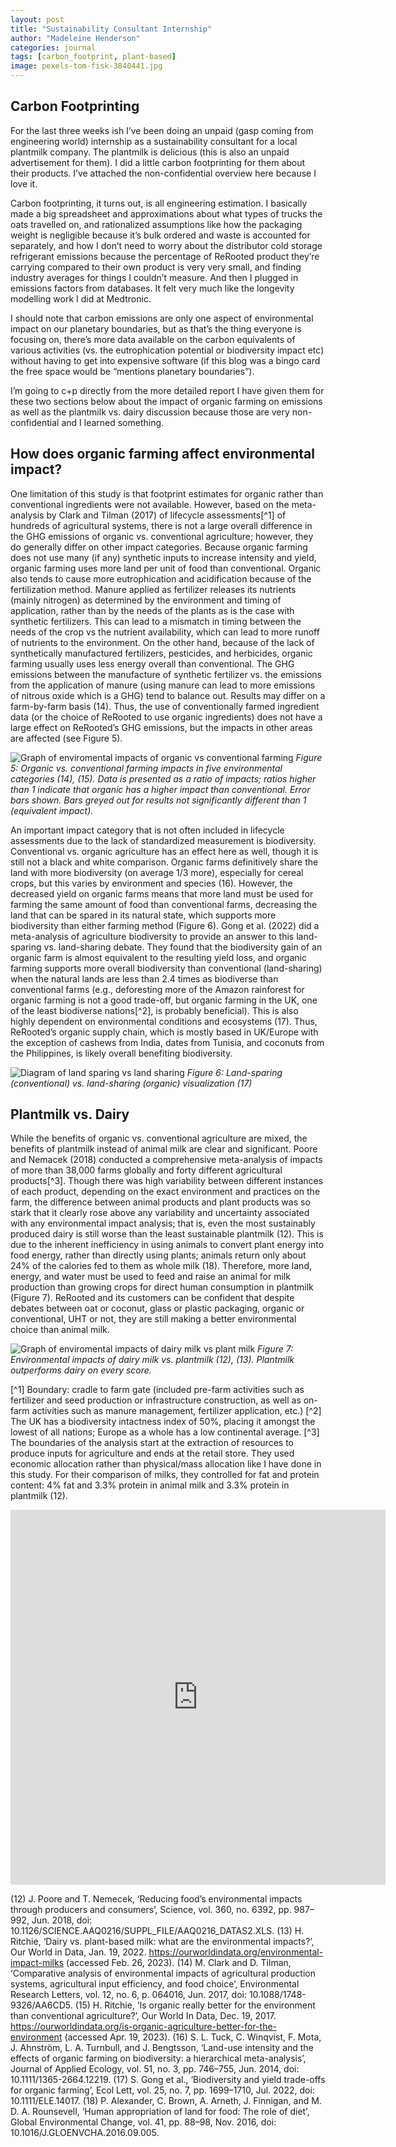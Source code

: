 ```yaml
---
layout: post
title: "Sustainability Consultant Internship"
author: "Madeleine Henderson"
categories: journal
tags: [carbon_footprint, plant-based]
image: pexels-tom-fisk-3840441.jpg
---
```


## Carbon Footprinting
For the last three weeks ish I’ve been doing an unpaid (gasp coming from engineering world) internship as a sustainability consultant for a local plantmilk company. The plantmilk is delicious (this is also an unpaid advertisement for them). I did a little carbon footprinting for them about their products. I’ve attached the non-confidential overview here because I love it. 
 
Carbon footprinting, it turns out, is all engineering estimation. I basically made a big spreadsheet and approximations about what types of trucks the oats travelled on, and rationalized assumptions like how the packaging weight is negligible because it’s bulk ordered and waste is accounted for separately, and how I don’t need to worry about the distributor cold storage refrigerant emissions because the percentage of ReRooted product they’re carrying compared to their own product is very very small, and finding industry averages for things I couldn’t measure. And then I plugged in emissions factors from databases. It felt very much like the longevity modelling work I did at Medtronic. 
 
I should note that carbon emissions are only one aspect of environmental impact on our planetary boundaries, but as that’s the thing everyone is focusing on, there’s more data available on the carbon equivalents of various activities (vs. the eutrophication potential or biodiversity impact etc) without having to get into expensive software (if this blog was a bingo card the free space would be “mentions planetary boundaries”). 
 
I’m going to c+p directly from the more detailed report I have given them for these two sections below about the impact of organic farming on emissions as well as the plantmilk vs. dairy discussion because those are very non-confidential and I learned something. 
 
## How does organic farming affect environmental impact? 
One limitation of this study is that footprint estimates for organic rather than conventional ingredients were not available. However, based on the meta-analysis by Clark and Tilman (2017) of lifecycle assessments[^1] of hundreds of agricultural systems, there is not a large overall difference in the GHG emissions of organic vs. conventional agriculture; however, they do generally differ on other impact categories. Because organic farming does not use many (if any) synthetic inputs to increase intensity and yield, organic farming uses more land per unit of food than conventional. Organic also tends to cause more eutrophication and acidification because of the fertilization method. Manure applied as fertilizer releases its nutrients (mainly nitrogen) as determined by the environment and timing of application, rather than by the needs of the plants as is the case with synthetic fertilizers. This can lead to a mismatch in timing between the needs of the crop vs the nutrient availability, which can lead to more runoff of nutrients to the environment. On the other hand, because of the lack of synthetically manufactured fertilizers, pesticides, and herbicides, organic farming usually uses less energy overall than conventional. The GHG emissions between the manufacture of synthetic fertilizer vs. the emissions from the application of manure (using manure can lead to more emissions of nitrous oxide which is a GHG) tend to balance out. Results may differ on a farm-by-farm basis (14). Thus, the use of conventionally farmed ingredient data (or the choice of ReRooted to use organic ingredients) does not have a large effect on ReRooted’s GHG emissions, but the impacts in other areas are affected (see Figure 5). 

  ![Graph of enviromental impacts of organic vs conventional farming](../assets/img/Organic-vs.-Conventional-Impacts-FINAL-01.png)
_Figure 5: Organic vs. conventional farming impacts in five environmental categories (14), (15). Data is presented as a ratio of impacts; ratios higher than 1 indicate that organic has a higher impact than conventional. Error bars shown. Bars greyed out for results not significantly different than 1 (equivalent impact)._

An important impact category that is not often included in lifecycle assessments due to the lack of standardized measurement is biodiversity. Conventional vs. organic agriculture has an effect here as well, though it is still not a black and white comparison. Organic farms definitively share the land with more biodiversity (on average 1/3 more), especially for cereal crops, but this varies by environment and species (16). However, the decreased yield on organic farms means that more land must be used for farming the same amount of food than conventional farms, decreasing the land that can be spared in its natural state, which supports more biodiversity than either farming method (Figure 6). Gong et al. (2022) did a meta-analysis of agriculture biodiversity to provide an answer to this land-sparing vs. land-sharing debate. They found that the biodiversity gain of an organic farm is almost equivalent to the resulting yield loss, and organic farming supports more overall biodiversity than conventional (land-sharing) when the natural lands are less than 2.4 times as biodiverse than conventional farms (e.g., deforesting more of the Amazon rainforest for organic farming is not a good trade-off, but organic farming in the UK, one of the least biodiverse nations[^2], is probably beneficial). This is also highly dependent on environmental conditions and ecosystems (17). Thus, ReRooted’s organic supply chain, which is mostly based in UK/Europe with the exception of cashews from India, dates from Tunisia, and coconuts from the Philippines, is likely overall benefiting biodiversity. 

 ![Diagram of land sparing vs land sharing](../assets/img/spare_vs_share.png)
_Figure 6: Land-sparing (conventional) vs. land-sharing (organic) visualization (17)_

## Plantmilk vs. Dairy
While the benefits of organic vs. conventional agriculture are mixed, the benefits of plantmilk instead of animal milk are clear and significant. Poore and Nemacek (2018) conducted a comprehensive meta-analysis of impacts of more than 38,000 farms globally and forty different agricultural products[^3]. Though there was high variability between different instances of each product, depending on the exact environment and practices on the farm, the difference between animal products and plant products was so stark that it clearly rose above any variability and uncertainty associated with any environmental impact analysis; that is, even the most sustainably produced dairy is still worse than the least sustainable plantmilk (12). This is due to the inherent inefficiency in using animals to convert plant energy into food energy, rather than directly using plants; animals return only about 24% of the calories fed to them as whole milk (18). Therefore, more land, energy, and water must be used to feed and raise an animal for milk production than growing crops for direct human consumption in plantmilk (Figure 7). ReRooted and its customers can be confident that despite debates between oat or coconut, glass or plastic packaging, organic or conventional, UHT or not, they are still making a better environmental choice than animal milk. 
 
 ![Graph of enviromental impacts of dairy milk vs plant milk](../assets/img/environmental-footprint-milks.png)
_Figure 7: Environmental impacts of dairy milk vs. plantmilk (12), (13). Plantmilk outperforms dairy on every score._
 
[^1] Boundary: cradle to farm gate (included pre-farm activities such as fertilizer and seed production or infrastructure construction, as well as on-farm activities such as manure management, fertilizer application, etc.)
[^2] The UK has a biodiversity intactness index of 50%, placing it amongst the lowest of all nations; Europe as a whole has a low continental average.
[^3] The boundaries of the analysis start at the extraction of resources to produce inputs for agriculture and ends at the retail store. They used economic allocation rather than physical/mass allocation like I have done in this study. For their comparison of milks, they controlled for fat and protein content: 4% fat and 3.3% protein in animal milk and 3.3% protein in plantmilk (12).


<embed src="https://ml-henderson.github.io/assets/files/ReRooted_external_brief.pdf"
    type="application/pdf" 
    width="600"
    height="600"/>

(12) J. Poore and T. Nemecek, ‘Reducing food’s environmental impacts through producers and consumers’, Science, vol. 360, no. 6392, pp. 987–992, Jun. 2018, doi: 10.1126/SCIENCE.AAQ0216/SUPPL_FILE/AAQ0216_DATAS2.XLS.
(13) H. Ritchie, ‘Dairy vs. plant-based milk: what are the environmental impacts?’, Our World in Data, Jan. 19, 2022. https://ourworldindata.org/environmental-impact-milks (accessed Feb. 26, 2023).
(14) M. Clark and D. Tilman, ‘Comparative analysis of environmental impacts of agricultural production systems, agricultural input efficiency, and food choice’, Environmental Research Letters, vol. 12, no. 6, p. 064016, Jun. 2017, doi: 10.1088/1748-9326/AA6CD5.
(15) H. Ritchie, ‘Is organic really better for the environment than conventional agriculture?’, Our World In Data, Dec. 19, 2017. https://ourworldindata.org/is-organic-agriculture-better-for-the-environment (accessed Apr. 19, 2023).
(16) S. L. Tuck, C. Winqvist, F. Mota, J. Ahnström, L. A. Turnbull, and J. Bengtsson, ‘Land-use intensity and the effects of organic farming on biodiversity: a hierarchical meta-analysis’, Journal of Applied Ecology, vol. 51, no. 3, pp. 746–755, Jun. 2014, doi: 10.1111/1365-2664.12219.
(17) S. Gong et al., ‘Biodiversity and yield trade-offs for organic farming’, Ecol Lett, vol. 25, no. 7, pp. 1699–1710, Jul. 2022, doi: 10.1111/ELE.14017.
(18) P. Alexander, C. Brown, A. Arneth, J. Finnigan, and M. D. A. Rounsevell, ‘Human appropriation of land for food: The role of diet’, Global Environmental Change, vol. 41, pp. 88–98, Nov. 2016, doi: 10.1016/J.GLOENVCHA.2016.09.005.
